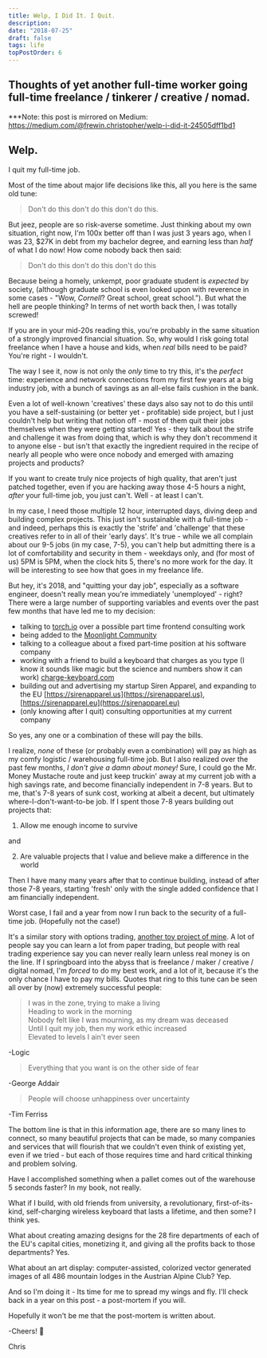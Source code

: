 ```yaml
---
title: Welp, I Did It. I Quit.
description:
date: "2018-07-25"
draft: false
tags: life
topPostOrder: 6
---
```


## Thoughts of yet another full-time worker going full-time freelance / tinkerer / creative / nomad.

\*\*\*Note: this post is mirrored on Medium: https://medium.com/@frewin.christopher/welp-i-did-it-24505dff1bd1

## Welp.

I quit my full-time job.

Most of the time about major life decisions like this, all you here is the same old tune:

> Don't do this don't do this don't do this. 

But jeez, people are so risk-averse sometime. Just thinking about my own situation, right now, I'm 100x better off than I was just 3 years ago, when I was 23, $27K in debt from my bachelor degree, and earning less than _half_ of what I do now! How come nobody back then said:

> Don't do this don't do this don't do this

Because being a homely, unkempt, poor graduate student is _expected_ by society, (although graduate school is even looked upon with reverence in some cases - "Wow, _Cornell_? Great school, great school."). But what the hell are people thinking? In terms of net worth back then, I was totally screwed!

If you are in your mid-20s reading this, you're probably in the same situation of a strongly improved financial situation. So, why would I risk going total freelance when I have a house and kids, when _real_ bills need to be paid? You're right - I wouldn't. 

The way I see it, now is not only the _only_ time to try this, it's the _perfect_ time: experience and network connections from my first few years at a big industry job, with a bunch of savings as an all-else fails cushion in the bank.

Even a lot of well-known 'creatives' these days also say not to do this until you have a self-sustaining (or better yet - profitable) side project, but I just couldn't help but writing that notion off - most of them quit their jobs themselves when they were getting started! Yes - they talk about the strife and challenge it was from doing that, which is why they don't recommend it to anyone else - but isn't that exactly the ingredient required in the recipe of nearly all people who were once nobody and emerged with amazing projects and products? 

If you want to create truly nice projects of high quality, that aren't just patched together, even if you are hacking away those 4-5 hours a night, _after_ your full-time job, you just can't. Well - at least I can't. 

In my case, I need those multiple 12 hour, interrupted days, diving deep and building complex projects. This just isn't sustainable with a full-time job - and indeed, perhaps this is exactly the 'strife' and 'challenge' that these creatives refer to in all of their 'early days'. It's true - while we all complain about our 9-5 jobs (in my case, 7-5), you can't help but admitting there is a lot of comfortability and security in them - weekdays only, and (for most of us) 5PM is 5PM, when the clock hits 5, there's no more work for the day. It will be interesting to see how that goes in my freelance life.

But hey, it's 2018, and "quitting your day job", especially as a software engineer, doesn't really mean you're immediately 'unemployed' - right? There were a large number of supporting variables and events over the past few months that have led me to my decision:

- talking to [torch.io](https://torch.io) over a possible part time frontend consulting work
- being added to the [Moonlight Community](https://moonlightwork.com)
- talking to a colleague about a fixed part-time position at his software company
- working with a friend to build a keyboard that charges as you type (I know it sounds like magic but the science and numbers show it can work) [charge-keyboard.com](https://charge-keyboard.com)
- building out and advertising my startup Siren Apparel, and expanding to the EU [https://sirenapparel.us](https://sirenapparel.us), [https://sirenapparel.eu](https://sirenapparel.eu)
- (only knowing after I quit) consulting opportunities at my current company

So yes, any one or a combination of these will pay the bills.

I realize, _none_ of these (or probably even a combination) will pay as high as my comfy logistic / warehousing full-time job. But I also realized over the past few months, _I don't give a damn about money!_ Sure, I could go the Mr. Money Mustache route and just keep truckin' away at my current job with a high savings rate, and become financially independent in 7-8 years. But to me, that's 7-8 years of sunk cost, working at albeit a decent, but ultimately where-I-don't-want-to-be job. If I spent those 7-8 years building out projects that:

1. Allow me enough income to survive

and 

2. Are valuable projects that I value and believe make a difference in the world

Then I have many many years after that to continue building, instead of after those 7-8 years, starting 'fresh' only with the single added confidence that I am financially independent. 

Worst case, I fail and a year from now I run back to the security of a full-time job. (Hopefully not the case!)

It's a similar story with options trading, [another toy project of mine](https://medium.com/@frewin.christopher/i-set-aside-1000-to-learn-options-trading-b32bf47db656). A lot of people say you can learn a lot from paper trading, but people with real trading experience say you can never really learn unless real money is on the line. If I springboard into the abyss that is freelance / maker / creative / digital nomad, I'm _forced_ to do my best work, and a lot of it, because it's the only chance I have to pay my bills. Quotes that ring to this tune can be seen all over by (now) extremely successful people:

> I was in the zone, trying to make a living<br/>
Heading to work in the morning<br/>
Nobody felt like I was mourning, as my dream was deceased<br/>
Until I quit my job, then my work ethic increased<br/>
Elevated to levels I ain't ever seen

-Logic

> Everything that you want is on the other side of fear

-George Addair

> People will choose unhappiness over uncertainty

-Tim Ferriss

The bottom line is that in this information age, there are so many lines to connect, so many beautiful projects that can be made, so many companies and services that will flourish that we couldn't even think of existing yet, even if we tried - but each of those requires time and hard critical thinking and problem solving. 

Have I accomplished something when a pallet comes out of the warehouse 5 seconds faster? In my book, not really. 

What if I build, with old friends from university, a revolutionary, first-of-its-kind, self-charging wireless keyboard that lasts a lifetime, and then some? I think yes. 

What about creating amazing designs for the 28 fire departments of each of the EU's capital cities, monetizing it, and giving all the profits back to those departments? Yes.

What about an art display: computer-assisted, colorized vector generated images of all 486 mountain lodges in the Austrian Alpine Club? Yep.

And so I'm doing it - Its time for me to spread my wings and fly. I'll check back in a year on this post - a post-mortem if you will. 

Hopefully it won't be me that the post-mortem is written about.

-Cheers! 🍺

Chris



